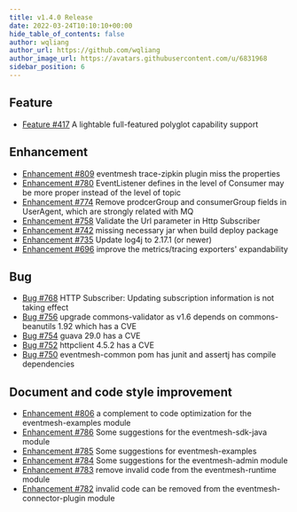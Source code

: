 ```yaml
---
title: v1.4.0 Release
date: 2022-03-24T10:10:10+00:00
hide_table_of_contents: false
author: wqliang
author_url: https://github.com/wqliang
author_image_url: https://avatars.githubusercontent.com/u/6831968
sidebar_position: 6
---
```


## Feature
- [Feature #417](https://github.com/apache/eventmesh/issues/417) A lightable full-featured polyglot capability support

## Enhancement
- [Enhancement #809](https://github.com/apache/eventmesh/issues/809) eventmesh trace-zipkin plugin miss the properties
- [Enhancement #780](https://github.com/apache/eventmesh/issues/780) EventListener defines in the level of Consumer may be more proper instead of  the level of topic
- [Enhancement #774](https://github.com/apache/eventmesh/issues/774) Remove prodcerGroup and consumerGroup fields in UserAgent, which are strongly related with MQ
- [Enhancement #758](https://github.com/apache/eventmesh/issues/758) Validate the Url parameter in Http Subscriber
- [Enhancement #742](https://github.com/apache/eventmesh/issues/742) missing necessary jar when build deploy package
- [Enhancement #735](https://github.com/apache/eventmesh/issues/735) Update log4j to 2.17.1 (or newer)
- [Enhancement #696](https://github.com/apache/eventmesh/issues/696) improve the metrics/tracing exporters' expandability

## Bug
- [Bug #768](https://github.com/apache/eventmesh/issues/768) HTTP Subscriber: Updating subscription information is not taking effect
- [Bug #756](https://github.com/apache/eventmesh/issues/756) upgrade commons-validator as v1.6 depends on commons-beanutils 1.92 which has a CVE
- [Bug #754](https://github.com/apache/eventmesh/issues/754) guava 29.0 has a CVE
- [Bug #752](https://github.com/apache/eventmesh/issues/752) httpclient 4.5.2 has a CVE
- [Bug #750](https://github.com/apache/eventmesh/issues/750) eventmesh-common pom has junit and assertj has compile dependencies

## Document and code style improvement
- [Enhancement #806](https://github.com/apache/eventmesh/issues/806) a complement to code optimization for the eventmesh-examples module
- [Enhancement #786](https://github.com/apache/eventmesh/issues/786) Some suggestions for the eventmesh-sdk-java module
- [Enhancement #785](https://github.com/apache/eventmesh/issues/785) Some suggestions for eventmesh-examples
- [Enhancement #784](https://github.com/apache/eventmesh/issues/784) Some suggestions for the eventmesh-admin module
- [Enhancement #783](https://github.com/apache/eventmesh/issues/783) remove invalid code from the eventmesh-runtime module
- [Enhancement #782](https://github.com/apache/eventmesh/issues/782) invalid code can be removed from the eventmesh-connector-plugin module

